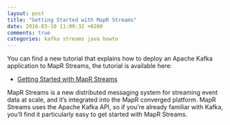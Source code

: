 ```yaml
---
layout: post
title: "Getting Started with MapR Streams"
date: 2016-03-10 11:09:32 +0200
comments: true
categories: kafka streams java howto
---
```


You can find a new tutorial that explains how to deploy an Apache Kafka application to MapR Streams, the tutorial is available here:

* [Getting Started with MapR Streams](https://www.mapr.com/blog/getting-started-sample-programs-mapr-streams)

MapR Streams is a new distributed messaging system for streaming event data at scale, and it’s integrated into the MapR converged platform. 
MapR Streams uses the Apache Kafka API, so if you’re already familiar with Kafka, you’ll find it particularly easy to get started with MapR Streams.
